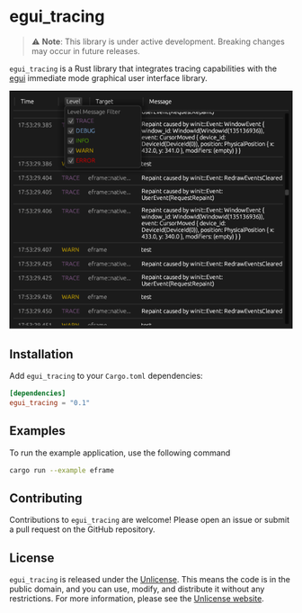 # egui_tracing

> ⚠️ **Note**: This library is under active development. Breaking changes may occur in future releases.

`egui_tracing` is a Rust library that integrates tracing capabilities with the [egui](https://github.com/emilk/egui) immediate mode graphical user interface library. 

![Preview Image](./docs/screenshot.png)

## Installation

Add `egui_tracing` to your `Cargo.toml` dependencies:

```toml
[dependencies]
egui_tracing = "0.1"
```

## Examples

To run the example application, use the following command

```sh
cargo run --example eframe
```

## Contributing
Contributions to `egui_tracing` are welcome! Please open an issue or submit a pull request on the GitHub repository.

## License
`egui_tracing` is released under the [Unlicense](LICENSE.md). This means the code is in the public domain, and you can use, modify, and distribute it without any restrictions. For more information, please see the [Unlicense website](https://unlicense.org/).